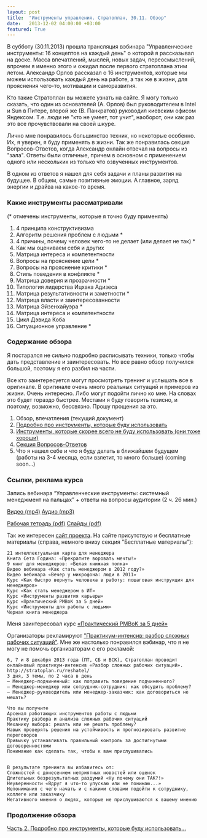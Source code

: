 ```yaml
---
layout: post
title:  "Инструменты управления. Стратоплан, 30.11. Обзор"
date:   2013-12-02 04:00:00 +03:00
featured: True
---
```

В субботу (30.11.2013) прошла трансляция вэбинара "Управленческие инструменты: 16 концептов на каждый день" о которой я рассказывал на доске. Масса впечатлений, мыслей, новых задач, переосмыслений, впрочем я именно этого и ожидал после первого стратоплана этим летом.
Александр Орлов рассказал о 16 инструментов, которые мы можем использовать каждый день на работе, а так же в жизни, для прояснения чего-то, мотивации и саморазвития.

Кто такие Стратоплан вы можете узнать на сайте. Я могу только сказать, что один из основателей (А. Орлов) был руководителем в Intel и Sun в Питере, второй же (В. Панкратов) руководил киевским офисом Яндексом. Т.е. люди не "кто не умеет, тот учит", наоборот, они как раз это все прочувствовали на своей шкуре.

Лично мне понравилось большинство техник, но некоторые особенно. Их, я уверен, я буду применять в жизни.
Так же понравилась секция Вопросов-Ответов, когда Александр онлайн отвечал на вопросы из "зала". Ответы были отличные, причем в основном с применением одного или нескольких из только что озвученных инструментов. 

В одном из ответов я нашел для себя задачи и планы развития на будущее. В общем, самые позитивные эмоции. А главное, заряд энергии и драйва на какое-то время.

### Какие инструменты рассматривали
(* отмечены инструменты, которые я точно буду применять)

1. 4 принципа конструктивизма
1. Алгоритм решения проблем с людьми *
1. 4 причины, почему человек чего-то не делает (или делает не так) *
1. Как мы оцениваем себя и других
1. Матрица интереса и компетентности
1. Вопросы на прояснение цели *
1. Вопросы на прояснение критики *
1. Стиль поведения в конфликте *
1. Матрица доверия и прозрачности *
1. Типология лидерства Ицхака Адизеса
1. Матрица результативности и заметности *
1. Матрица власти и заинтересованности
1. Матрица Эйзенхайуэра *
1. Матрица интереса и компетентности
1. Цикл Дэвида Коба 
1. Ситуационное управление *


### Содержание обзора

Я постарался не сильно подробно расписывать техники, только чтобы дать представление и заинтересовать. Но все равно обзор получился большой, поэтому я его разбил на части. 

Все кто заинтересуется могут просмотреть тренинг и услышать все в оригинале. В оригинале очень много реальных ситуаций и примеров из жизни. Очень интересно. Либо могут подойти лично ко мне. На словах это будет гораздо быстрее.
Местами я буду говорить тезисно, и поэтому, возможно, бессвязно. Прошу прощения за это.


1. Обзор, впечатления (текущий документ)
2. [Подробно про инструменты, которые буду использовать](http://kavaleu.ru/blog/13-podrobno-pro-instrumenty-kotorye-budu-ispolzovat/)
3. [Инструменты, которые скорее всего не буду использовать (они тоже хороши)](http://kavaleu.ru/blog/14-instrumenty-kotorye-skoree-vsego-ne-budu-ispolzova/)
4. [Секция Вопросов-Ответов](http://kavaleu.ru/blog/15-sekciya-vopros-otvet/)
5. Что я нашел себе и что я буду делать в ближайшем будущем (работы на 3-4 месяца, если взлетит, то много больше) (coming soon...)

### Ссылки, реклама курса ###

Запись вебинара “Управленческие инструменты: системный менеджмент на пальцах” + ответы на вопросы аудитории (2 ч. 26 мин.)

[Видео (mp4)](http://media.stratoplan.ru//public/64def1d7a27ed5dc50995e641bff130f.php?lang=ru)
[Аудио (mp3)](http://media.stratoplan.ru//public/999aa0f1f215bed06dec36a8725eb26f.php?lang=ru)

[Рабочая тетрадь (pdf)](http://media.stratoplan.ru//public/1b126dd69fc446a0e7bd103b39b83e40.php?lang=ru)
[Слайды (pdf)](http://media.stratoplan.ru//public/7bead7e57f305c9b5d19b8fdd075fd24.php?lang=ru)

Так же интересен [сайт проекта](http://www.stratoplan.ru/).
На сайте присутствую и бесплатные материалы (справа, немного внизу секция "Бесплатные материалы"):

    21 интеллектуальная карта для менеджера
    Книга Сета Година: «Прекратите воровать мечты!»
    9 книг для менеджеров: «Белая книжная полка»
    Видео вебинара «Как стать менеджером в 2012 году?»
    Видео вебинара «Вечер у микрофона: люди в 2011»
    Курс «Как быстро вернуть человека в работу: пошаговая инструкция для менеджеров»
    Курс «Как стать менеджером в ИТ»
    Курс «Инструменты развития карьеры»
    Курс «Практический PMBoK за 5 дней»
    Курс «Инструменты для работы с людьми»
    Черная книга менеджера

Меня заинтересовал курс [«Практический PMBoK за 5 дней»](http://www.stratoplan.ru/free/5days-pmbok/)

Организаторы рекламируют ["Практикум-интенсив: разбор сложных рабочих ситуаций"](http://stratoplan.ru/reshatel/). Мне же настолько понравился вэбинар, что я не могу не помочь организаторам с его рекламой:

	6, 7 и 8 декабря 2013 года (ПТ, СБ и ВСК), Стратоплан проводит онлайновый практикум-интенсив «Разбор сложных рабочих ситуаций». http://stratoplan.ru/reshatel/
	3 дня, 3 темы, по 2 часа в день
	— Менеджер-подчиненный: как поправить поведение подчиненного?
	— Менеджер-менеджер или сотрудник-сотрудник: как обсудить проблему?
	— Менеджер-руководитель или менеджер-заказчик: как договориться не мешать?

	Что вы получите
    Арсенал работающих инструментов работы с людьми
    Практику разбора и анализа сложных рабочих ситуаций
    Механику выбора: решать или не решать проблему?
    Навык проверять решения на устойчивость и прогнозировать развитие переговоров
    Привычку устанавливать правильный контроль за достигнутыми договоренностями
    Понимание как сделать так, чтобы к вам прислушивались

 
	В результате тренинга вы избавитесь от:
    Сложностей с донесением неприятных новостей или оценок
    Длительных безрезультатных раздумий «Ну почему они ТАК?!»
    Неуверенности «Вдруг я что-то упускаю или не понимаю...»
    Непонимания с чего начать и с какими словами подойти к сотруднику, коллеге или заказчику
    Негативного мнения о людях, которые не прислушиваются к вашему мнению

### Продолжение обзора

[Часть 2. Подробно про инструменты, которые буду использовать...](http://kavaleu.ru/blog/13-podrobno-pro-instrumenty-kotorye-budu-ispolzovat/)

